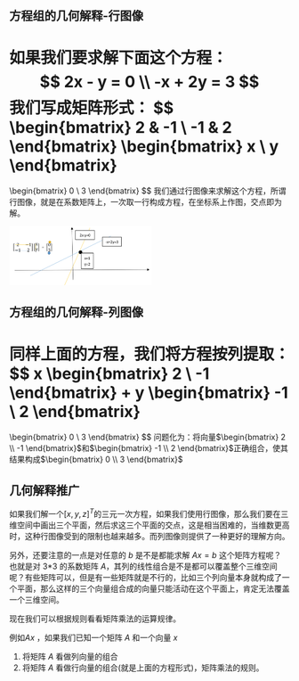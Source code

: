 ##  方程组的几何解释-行图像

如果我们要求解下面这个方程：
$$
   2x - y = 0 \\
   -x + 2y = 3
$$
我们写成矩阵形式：
$$
\begin{bmatrix}
2 & -1 \\
-1 & 2
\end{bmatrix}
\begin{bmatrix}
x \\
y
\end{bmatrix}
=
\begin{bmatrix}
0 \\
3
\end{bmatrix}
$$
我们通过行图像来求解这个方程，所谓行图像，就是在系数矩阵上，一次取一行构成方程，在坐标系上作图，交点即为解。

<img src="./img/row-picture.png" style="zoom: 25%;" />



## 方程组的几何解释-列图像

同样上面的方程，我们将方程按列提取：
$$
x
\begin{bmatrix}
2 \\
-1
\end{bmatrix}
+
y
\begin{bmatrix}
-1 \\
2
\end{bmatrix}
=
\begin{bmatrix}
0 \\
3
\end{bmatrix}
$$
问题化为：将向量$\begin{bmatrix} 2 \\ -1 \end{bmatrix}$和$\begin{bmatrix} -1 \\ 2 \end{bmatrix}$正确组合，使其结果构成$\begin{bmatrix} 0 \\ 3 \end{bmatrix}$



## 几何解释推广

如果我们解一个$[x,y,z]^T$的三元一次方程，如果我们使用行图像，那么我们要在三维空间中画出三个平面，然后求这三个平面的交点，这是相当困难的，当维数更高时，这种行图像受到的限制也越来越多。而列图像则提供了一种更好的理解方向。

另外，还要注意的一点是对任意的 $b$ 是不是都能求解 $Ax = b$ 这个矩阵方程呢？
也就是对 3*3 的系数矩阵 $A$，其列的线性组合是不是都可以覆盖整个三维空间呢？有些矩阵可以，但是有一些矩阵就是不行的，比如三个列向量本身就构成了一个平面，那么这样的三个向量组合成的向量只能活动在这个平面上，肯定无法覆盖一个三维空间。

现在我们可以根据规则看看矩阵乘法的运算规律。

例如$Ax$ ，如果我们已知一个矩阵 $A$ 和一个向量 $x$

1. 将矩阵 $A$ 看做列向量的组合
2. 将矩阵 $A$ 看做行向量的组合(就是上面的方程形式)，矩阵乘法的规则。

